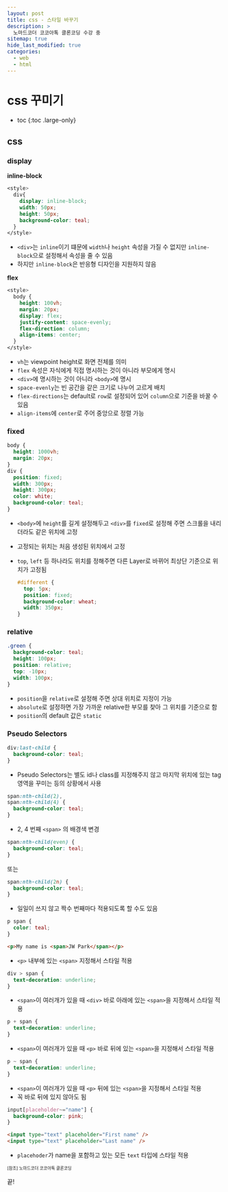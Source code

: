 ```yaml
---
layout: post
title: css - 스타일 바꾸기
description: >
  노마드코더 코코아톡 클론코딩 수강 중
sitemap: true
hide_last_modified: true
categories:
  - web
  - html
---
```


# css 꾸미기

- toc
{:toc .large-only}

## css

### display

**inline-block**

```css
<style>
  div{
    display: inline-block;
    width: 50px;
    height: 50px;
    background-color: teal;
  }
</style>
```
- `<div>`는 `inline`이기 떄문에 `width`나 `height` 속성을 가질 수 없지만 `inline-block`으로 설정해서 속성을 줄 수 있음
- 하지만 `inline-block`은 반응형 디자인을 지원하지 않음

**flex**

```css
<style>
  body {
    height: 100vh;
    margin: 20px;
    display: flex;
    justify-content: space-evenly;
    flex-direction: column;
    align-items: center;
  }
</style>
```

- `vh`는 viewpoint height로 화면 전체를 의미
- `flex` 속성은 자식에게 직접 명시하는 것이 아니라 부모에게 명시
- `<div>`에 명시하는 것이 아니라 `<body>`에 명시
- `space-evenly`는 빈 공간을 같은 크기로 나누어 고르게 배치
- `flex-directions`는 default로 `row`로 설정되어 있어 `column`으로 기준을 바꿀 수 있음
- `align-items`에 `center`로 주어 중앙으로 정렬 가능

### fixed

```css
body {
  height: 1000vh;
  margin: 20px;
}
div {
  position: fixed;
  width: 300px;
  height: 300px;
  color: white;
  background-color: teal;
}
```

- `<body>`에 `height`를 길게 설정해두고 `<div>`를 `fixed`로 설정해 주면 스크롤을 내리더라도 같은 위치에 고정
- 고정되는 위치는 처음 생성된 위치에서 고정
- `top`, `left` 등 하나라도 위치를 정해주면 다른 Layer로 바뀌어 최상단 기준으로 위치가 고정됨

  ```css
  #different {
    top: 5px;
    position: fixed;
    background-color: wheat;
    width: 350px;
  }
  ```

### relative

```css
.green {
  background-color: teal;
  height: 100px;
  position: relative;
  top: -10px;
  width: 100px;
}
```

- `position`을 `relative`로 설정해 주면 상대 위치로 지정이 가능
- `absolute`로 설정하면 가장 가까운 relative한 부모를 찾아 그 위치를 기준으로 함
- `position`의 default 값은 `static`

### Pseudo Selectors

```css
div:last-child {
  background-color: teal;
}
```
- Pseudo Selectors는 별도 id나 class를 지정해주지 않고 마지막 위치에 있는 tag 영역을 꾸미는 등의 상황에서 사용

```css
span:nth-child(2),
span:nth-child(4) {
  background-color: teal;
}
```

- 2, 4 번째 `<span>` 의 배경색 변경

```css
span:nth-child(even) {
  background-color: teal;
}
```

또는

```css
span:nth-child(2n) {
  background-color: teal;
}
```

- 일일이 쓰지 않고 짝수 번째마다 적용되도록 할 수도 있음

```css
p span {
  color: teal;
}
```

```html
<p>My name is <span>JW Park</span></p>
```

- `<p>` 내부에 있는 `<span>` 지정해서 스타일 적용

```css
div > span {
  text-decoration: underline;
}
```

- `<span>`이 여러개가 있을 때 `<div>` 바로 아래에 있는 `<span>`을 지정해서 스타일 적용

```css
p + span {
  text-decoration: underline;
}
```

- `<span>`이 여러개가 있을 때 `<p>` 바로 뒤에 있는 `<span>`을 지정해서 스타일 적용

```css
p ~ span {
  text-decoration: underline;
}
```

- `<span>`이 여러개가 있을 때 `<p>` 뒤에 있는 `<span>`을 지정해서 스타일 적용
- 꼭 바로 뒤에 있지 않아도 됨

```css
input[placeholder~="name"] {
  background-color: pink;
}
```

```html
<input type="text" placeholder="First name" />
<input type="text" placeholder="Last name" />
```

- `placehoder`가 name을 포함하고 있는 모든 `text` 타입에 스타일 적용  

<span style="font-size:70%">[참조] 노마드코더 코코아톡 클론코딩

끝!
